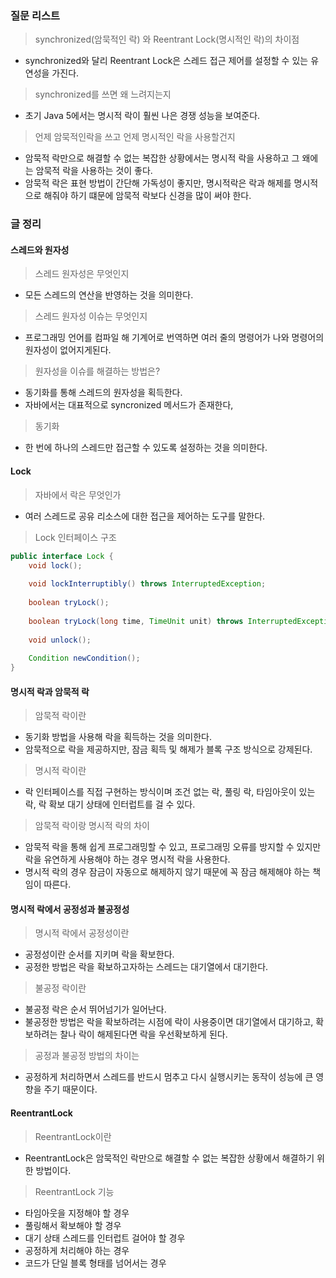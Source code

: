 ### 질문 리스트

> synchronized(암묵적인 락) 와 Reentrant Lock(명시적인 락)의 차이점

- synchronized와 달리 Reentrant Lock은 스레드 접근 제어를 설정할 수 있는 유연성을 가진다.

> synchronized를 쓰면 왜 느려지는지

- 초기 Java 5에서는 명시적 락이 훨씬 나은 경쟁 성능을 보여준다.

> 언제 암묵적인락을 쓰고 언제 명시적인 락을 사용할건지

- 암묵적 락만으로 해결할 수 없는 복잡한 상황에서는 명시적 락을 사용하고 그 왜에는 암묵적 락을 사용하는 것이 좋다.
- 암묵적 락은 표현 방법이 간단해 가독성이 좋지만, 명시적락은 락과 해제를 명시적으로 해줘야 하기 떄문에 암묵적 락보다 신경을 많이 써야 한다.

### 글 정리

#### 스레드와 원자성

> 스레드 원자성은 무엇인지

- 모든 스레드의 연산을 반영하는 것을 의미한다.

> 스레드 원자성 이슈는 무엇인지

- 프로그래밍 언어를 컴파일 해 기계어로 번역하면 여러 줄의 명령어가 나와 명령어의 원자성이 없어지게된다.

> 원자성을 이슈를 해결하는 방법은?

- 동기화를 통해 스레드의 원자성을 획득한다.
- 자바에서는 대표적으로 syncronized 메서드가 존재한다,

> 동기화

- 한 번에 하나의 스레드만 접근할 수 있도록 설정하는 것을 의미한다.

#### Lock

> 자바에서 락은 무엇인가

- 여러 스레드로 공유 리소스에 대한 접근을 제어하는 도구를 말한다.

> Lock 인터페이스 구조

```java
public interface Lock {  
	void lock();  
	
	void lockInterruptibly() throws InterruptedException; 
	 
	boolean tryLock();  
	
	boolean tryLock(long time, TimeUnit unit) throws InterruptedException;  
	
	void unlock();  
	
	Condition newCondition();  
}
```


#### 명시적 락과 암묵적 락

> 암묵적 락이란

- 동기화 방법을 사용해 락을 획득하는 것을 의미한다.
- 암묵적으로 락을 제공하지만, 잠금 획득 및 해제가 블록 구조 방식으로 강제된다.

> 명시적 락이란

- 락 인터페이스를 직접 구현하는 방식이며 조건 없는 락, 풀링 락, 타임아웃이 있는 락, 락 확보 대기 상태에 인터럽트를 걸 수 있다.

> 암묵적 락이랑 명시적 락의 차이

- 암묵적 락을 통해 쉽게 프로그래밍할 수 있고, 프로그래밍 오류를 방지할 수 있지만 락을 유연하게 사용해야 하는 경우 명시적 락을 사용한다.
- 명시적 락의 경우 잠금이 자동으로 해제하지 않기 때문에 꼭 잠금 해제해야 하는 책임이 따른다.

#### 명시적 락에서 공정성과 불공정성

> 명시적 락에서 공정성이란

- 공정성이란 순서를 지키며 락을 확보한다.
- 공정한 방법은 락을 확보하고자하는 스레드는 대기열에서 대기한다.

> 불공정 락이란

- 불공정 락은 순서 뛰어넘기가 일어난다.
- 불공정한 방법은 락을 확보하려는 시점에 락이 사용중이면 대기열에서 대기하고, 확보하려는 찰나 락이 해제된다면 락을 우선확보하게 된다.

> 공정과 불공정 방법의 차이는

- 공정하게 처리하면서 스레드를 반드시 멈추고 다시 실행시키는 동작이 성능에 큰 영향을 주기 때문이다.

#### ReentrantLock

> ReentrantLock이란

- ReentrantLock은 암묵적인 락만으로 해결할 수 없는 복잡한 상황에서 해결하기 위한 방법이다.

> ReentrantLock 기능

- 타임아웃을 지정해야 할 경우
- 풀링해서 확보해야 할 경우
- 대기 상태 스레드를 인터럽트 걸어야 할 경우
- 공정하게 처리해야 하는 경우
- 코드가 단일 블록 형태를 넘어서는 경우